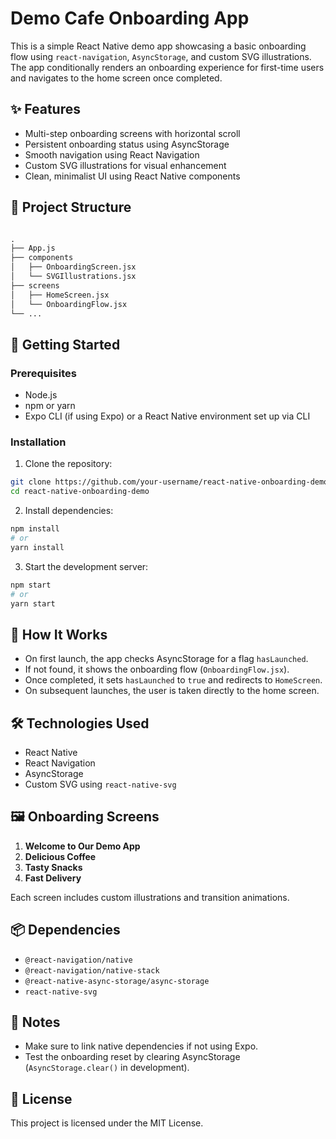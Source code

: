 # Demo Cafe Onboarding App

This is a simple React Native demo app showcasing a basic onboarding flow using `react-navigation`, `AsyncStorage`, and custom SVG illustrations. The app conditionally renders an onboarding experience for first-time users and navigates to the home screen once completed.

## ✨ Features

- Multi-step onboarding screens with horizontal scroll
- Persistent onboarding status using AsyncStorage
- Smooth navigation using React Navigation
- Custom SVG illustrations for visual enhancement
- Clean, minimalist UI using React Native components

## 📁 Project Structure

```markdown

.
├── App.js
├── components
│   ├── OnboardingScreen.jsx
│   └── SVGIllustrations.jsx
├── screens
│   ├── HomeScreen.jsx
│   └── OnboardingFlow.jsx
└── ...

````

## 🚀 Getting Started

### Prerequisites

- Node.js
- npm or yarn
- Expo CLI (if using Expo) or a React Native environment set up via CLI

### Installation

1. Clone the repository:

```bash
git clone https://github.com/your-username/react-native-onboarding-demo.git
cd react-native-onboarding-demo
````

2. Install dependencies:

```bash
npm install
# or
yarn install
```

3. Start the development server:

```bash
npm start
# or
yarn start
```

## 📱 How It Works

* On first launch, the app checks AsyncStorage for a flag `hasLaunched`.
* If not found, it shows the onboarding flow (`OnboardingFlow.jsx`).
* Once completed, it sets `hasLaunched` to `true` and redirects to `HomeScreen`.
* On subsequent launches, the user is taken directly to the home screen.

## 🛠️ Technologies Used

* React Native
* React Navigation
* AsyncStorage
* Custom SVG using `react-native-svg`

## 🖼️ Onboarding Screens

1. **Welcome to Our Demo App**
2. **Delicious Coffee**
3. **Tasty Snacks**
4. **Fast Delivery**

Each screen includes custom illustrations and transition animations.

## 📦 Dependencies

* `@react-navigation/native`
* `@react-navigation/native-stack`
* `@react-native-async-storage/async-storage`
* `react-native-svg`

## 📌 Notes

* Make sure to link native dependencies if not using Expo.
* Test the onboarding reset by clearing AsyncStorage (`AsyncStorage.clear()` in development).

## 📄 License

This project is licensed under the MIT License.
